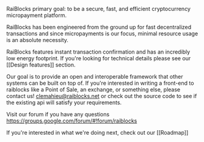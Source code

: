 RaiBlocks primary goal: to be a secure, fast, and efficient cryptocurrency micropayment platform.

RaiBlocks has been engineered from the ground up for fast decentralized transactions and since micropayments is our focus, minimal resource usage is an absolute necessity.

RaiBlocks features instant transaction confirmation and has an incredibly low energy footprint.  If you're looking for technical details please see our [[Design features]] section.

Our goal is to provide an open and interoperable framework that other systems can be built on top of.  If you're interested in writing a front-end to raiblocks like a Point of Sale, an exchange, or something else, please contact us! clemahieu@raiblocks.net or check out the source code to see if the existing api will satisfy your requirements.

Visit our forum if you have any questions https://groups.google.com/forum/#!forum/raiblocks

If you're interested in what we're doing next, check out our [[Roadmap]]